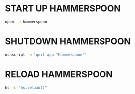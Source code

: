 # START UP HAMMERSPOON

```bash
open -a hammerspoon
```

# SHUTDOWN HAMMERSPOON

```bash
osascript -e 'quit app "Hammerspoon"'
```

# RELOAD HAMMERSPOON

```bash
hs -c "hs.reload()"
```